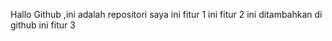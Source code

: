 Hallo Github ,ini adalah repositori saya
ini fitur 1
ini fitur 2
ini ditambahkan di github
ini fitur 3